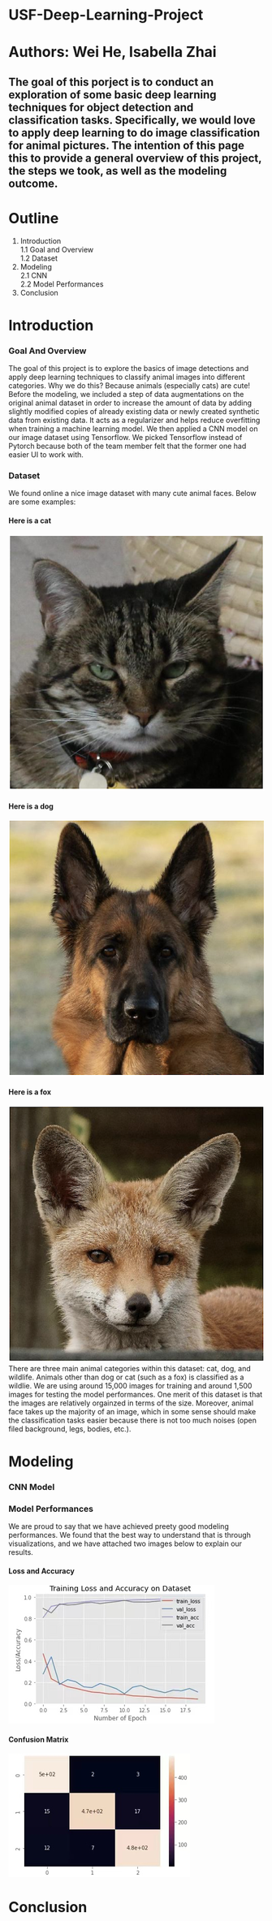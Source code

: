 # USF-Deep-Learning-Project

# Authors: Wei He, Isabella Zhai
## The goal of this porject is to conduct an exploration of some basic deep learning techniques for object detection and classification tasks. Specifically, we would love to apply deep learning to do image classification for animal pictures. The intention of this page this to provide a general overview of this project, the steps we took, as well as the modeling outcome.

# Outline
1. Introduction<br />
  1.1 Goal and Overview<br />
  1.2 Dataset<br />
2. Modeling<br />
  2.1 CNN<br />
  2.2 Model Performances<br />
3. Conclusion <br />

# Introduction
### Goal And Overview
The goal of this project is to explore the basics of image detections and apply deep learning techniques to classify animal images into different categories. Why we do this? Because animals (especially cats) are cute! Before the modeling, we included a step of data augmentations on the original animal dataset in order to increase the amount of data by adding slightly modified copies of already existing data or newly created synthetic data from existing data. It acts as a regularizer and helps reduce overfitting when training a machine learning model. We then applied a CNN model on our image dataset using Tensorflow. We picked Tensorflow instead of Pytorch because both of the team member felt that the former one had easier UI to work with. <br />

### Dataset
We found online a nice image dataset with many cute animal faces. Below are some examples: <br />
#### Here is a cat <br />
![cat](cat.png) <br />
#### Here is a dog <br />
![dog](dog.png) <br />
#### Here is a fox <br />
![fox](fox.png) <br />
There are three main animal categories within this dataset: cat, dog, and wildlife. Animals other than dog or cat (such as a fox) is classified as a wildlie. We are using around 15,000 images for training and around 1,500 images for testing the model performances. One merit of this dataset is that the images are relatively orgainzed in terms of the size. Moreover, animal face takes up the majority of an image, which in some sense should make the classification tasks easier because there is not too much noises (open filed background, legs, bodies, etc.).

# Modeling
### CNN Model

### Model Performances
We are proud to say that we have achieved preety good modeling performances. We found that the best way to understand that is through visualizations, and we have attached two images below to explain our results.
#### Loss and Accuracy
![Model_performance_1](model_performance_1.jpg)

#### Confusion Matrix
![Model_performance_2](model_performance_2.jpg)

# Conclusion

